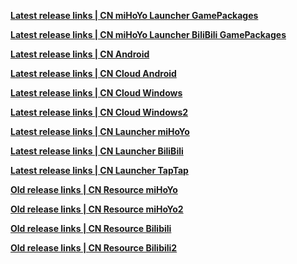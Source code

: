 **[Latest release links | CN miHoYo Launcher GamePackages](https://hyp-api.mihoyo.com/hyp/hyp-connect/api/getGamePackages?game_ids[]=1Z8W5NHUQb&launcher_id=jGHBHlcOq1)**

**[Latest release links | CN miHoYo Launcher BiliBili GamePackages](https://hyp-api.mihoyo.com/hyp/hyp-connect/api/getGamePackages?game_ids[]=T2S0Gz4Dr2&launcher_id=umfgRO5gh5)**

**[ Latest release links | CN Android ](https://ys-api.mihoyo.com/event/download_porter/link/ys_cn/official/android_default)**

**[ Latest release links | CN Cloud Android ](https://api-takumi.mihoyo.com/event/download_porter/link/clgm_cn/official/default)**

**[ Latest release links | CN Cloud Windows ](https://api-takumi.mihoyo.com/ptolemaios/api/getLatestRelease?app_id=1953443910&app_version=3.2.0&channel=mihoyo)**

**[ Latest release links | CN Cloud Windows2 ](https://api-takumi.mihoyo.com/event/download_porter/link/clgm_cn/official/pc_ysgw)**

**[ Latest release links | CN Launcher miHoYo ](https://api-takumi.mihoyo.com/event/download_porter/time_link/ys_cn/official/default)**

**[ Latest release links | CN Launcher BiliBili ](https://line1-h5-pc-api.biligame.com/game/detail/gameinfo?game_base_id=105667&ts=1740822532905&request_id=4zLt2Ezsm5RicC51mLk3PcTQzsrS7gDz&appkey=h9Ejat5tFh81cq8V&sign=ceb3efb37b73a78497e06c09dc9f3625)**

**[ Latest release links | CN Launcher TapTap ](https://api-takumi.mihoyo.com/event/download_porter/time_link/ys_cn/official/pc_taptap)**

**[ Old release links | CN Resource miHoYo ](https://sdk-static.mihoyo.com/hk4e_cn/mdk/launcher/api/resource?launcher_id=18&key=eYd89JmJ&channel_id=1&sub_channel_id=1)**

**[ Old release links | CN Resource miHoYo2 ](https://hk4e-launcher-static.mihoyo.com/hk4e_cn/mdk/launcher/api/resource?channel_id=1&key=eYd89JmJ&launcher_id=18&sub_channel_id=1)**

**[ Old release links | CN Resource Bilibili ](https://sdk-static.mihoyo.com/hk4e_cn/mdk/launcher/api/resource?launcher_id=17&key=KAtdSsoQ&channel_id=14&sub_channel_id=0)**

**[ Old release links | CN Resource Bilibili2 ](https://hk4e-launcher-static.mihoyo.com/hk4e_cn/mdk/launcher/api/resource?channel_id=14&key=KAtdSsoQ&launcher_id=17&sub_channel_id=0)**
